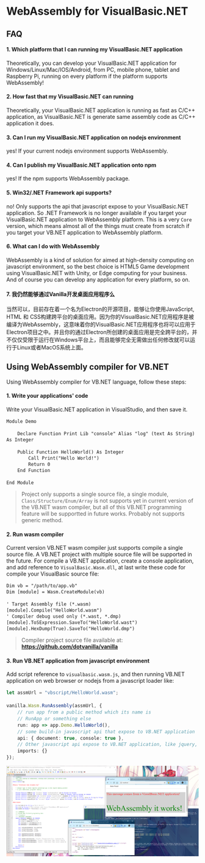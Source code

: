 # WebAssembly for VisualBasic.NET

<!-- 2019-05-15 -->

## FAQ

#### 1. Which platform that I can running my VisualBasic.NET application

Theoretically, you can develop your VisualBasic.NET application for Windows/Linux/Mac/IOS/Android, from PC, mobile phone, tablet and Raspberry Pi, running on every platform if the platform supports WebAssembly!

#### 2. How fast that my VisualBasic.NET can running

Theoretically, your VisualBasic.NET application is running as fast as C/C++ application, as VisualBasic.NET is generate same assembly code as C/C++ application it does.

#### 3. Can I run my VisualBasic.NET application on nodejs environment

yes! If your current nodejs environment supports WebAssembly.

#### 4. Can I publish my VisualBasic.NET application onto npm

yes! If the npm supports WebAssembly package.

#### 5. Win32/.NET Framework api supports?

no! Only supports the api that javascript expose to your VisualBasic.NET application. So .NET Framework is no longer available if you target your VisualBasic.NET application to WebAssembly platform. This is a very ``Core`` version, which means almost all of the things must create from scratch if you target your VB.NET application to WebAssembly platform.

#### 6. What can I do with WebAssembly

WebAssembly is a kind of solution for aimed at high-density computing on javascript environment, so the best choice is HTML5 Game development using VisualBasic.NET with Unity, or Edge computing for your business. And of course you can develop any application for every platform, so on.

#### 7. 我仍然能够通过Vanilla开发桌面应用程序么

当然可以，目前存在着一个名为Electron的开源项目，能够让你使用JavaScript, HTML 和 CSS构建跨平台的桌面应用。因为你的VisualBasic.NET应用程序是被编译为WebAssembly，这意味着你的VisualBasic.NET应用程序也将可以应用于Electron项目之中。并且你的通过Electron所创建的桌面应用是完全跨平台的，并不仅仅受限于运行在Windows平台上，而且能够完全无需做出任何修改就可以运行于Linux或者MacOS系统上面。

## Using WebAssembly compiler for VB.NET

Using WebAssembly compiler for VB.NET language, follow these steps:

#### 1. Write your applications' code

Write your VisualBasic.NET application in VisualStudio, and then save it.

```vbnet
Module Demo

    Declare Function Print Lib "console" Alias "log" (text As String) As Integer

    Public Function HelloWorld() As Integer 
        Call Print("Hello World!")
        Return 0
    End Function

End Module
```

> Project only supports a single source file, a single module, ``Class/Structure/Enum/Array`` is not supports yet in current version of the VB.NET wasm compiler, but all of this VB.NET programming feature will be supportted in future works. Probably not supports generic method.

#### 2. Run wasm compiler

Current version VB.NET wasm compiler just supports compile a single source file. A VB.NET project with multiple source file will be supported in the future. For compile a VB.NET application, create a console application, and add reference to ``VisualBasic.Wasm.dll``, at last write these code for compile your VisualBasic source file:

```vbnet
Dim vb = "/path/to/app.vb"
Dim [module] = Wasm.CreateModule(vb)

' Target Assembly file (*.wasm)
[module].Compile("HelloWorld.wasm")
' Compiler debug used only (*.wast, *.dmp)
[module].ToSExpression.SaveTo("HelloWorld.wast")
[module].HexDump(True).SaveTo("HelloWorld.dmp")
```

> Compiler project source file available at: **https://github.com/dotvanilla/vanilla**

#### 3. Run VB.NET application from javascript environment

Add script reference to ``visualbasic.wasm.js``, and then running VB.NET application on web browser or nodejs from a javascript loader like:

```typescript
let assmUrl = "vbscript/HelloWorld.wasm";

vanilla.Wasm.RunAssembly(assmUrl, {
    // run app from a public method which its name is
    // RunApp or something else
    run: app => app.Demo.HelloWorld(),
    // some build-in javascript api that expose to VB.NET application
    api: { document: true, console: true },
    // Other javascript api expose to VB.NET application, like jquery, bootstrap, etc
    imports: {}
});
```

![](hello_world.png)